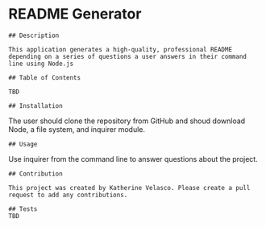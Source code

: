  # README Generator

    ## Description

    This application generates a high-quality, professional README depending on a series of questions a user answers in their command line using Node.js

    ## Table of Contents

    TBD

    ## Installation

   The user should clone the repository from GitHub and shoud download Node, a file system, and inquirer module.
    
    ## Usage
    
   Use inquirer from the command line to answer questions about the project.
    
    ## Contribution

    This project was created by Katherine Velasco. Please create a pull request to add any contributions.

    ## Tests
    TBD
    